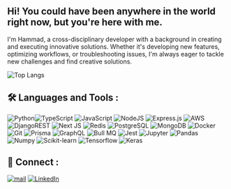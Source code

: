 <h2>Hi! You could have been anywhere in the world right now, but you're here with me.</h2>

I'm Hammad, a cross-disciplinary developer with a background in creating and executing innovative solutions.
Whether it's developing new features, optimizing workflows, or troubleshooting issues, I'm always eager
to tackle new challenges and find creative solutions.

![Top Langs](https://github-readme-stats.vercel.app/api/top-langs/?username=hammadkhokhar&layout=compact&theme=dark&hide=html&hide_progress=true)

## 🛠️ Languages and Tools :
![Python](https://img.shields.io/badge/python-%23323330.svg?style=for-the-badge&logo=python&logoColor=%23F7DF1E)![TypeScript](https://img.shields.io/badge/typescript-%23007ACC.svg?style=for-the-badge&logo=typescript&logoColor=white) ![JavaScript](https://img.shields.io/badge/javascript-%23323330.svg?style=for-the-badge&logo=javascript&logoColor=%23F7DF1E) ![NodeJS](https://img.shields.io/badge/node.js-6DA55F?style=for-the-badge&logo=node.js&logoColor=white) ![Express.js](https://img.shields.io/badge/express.js-%23404d59.svg?style=for-the-badge&logo=express&logoColor=%2361DAFB) ![AWS](https://img.shields.io/badge/AWS-%23323330.svg?style=for-the-badge&logo=amazon-aws)![DjangoREST](https://img.shields.io/badge/DJANGO-REST-ff1709?style=for-the-badge&logo=django&logoColor=white&color=ff1709&labelColor=gray)  ![Next JS](https://img.shields.io/badge/Next-black?style=for-the-badge&logo=next.js&logoColor=white) 
![Redis](https://img.shields.io/badge/redis-%23DD0031.svg?style=for-the-badge&logo=redis&logoColor=white) ![PostgreSQL](https://img.shields.io/badge/postgres-%23316192.svg?style=for-the-badge&logo=postgresql&logoColor=white) ![MongoDB](https://img.shields.io/badge/MongoDB-%234ea94b.svg?style=for-the-badge&logo=mongodb&logoColor=white) ![Docker](https://img.shields.io/badge/Docker-0A0B0B?style=for-the-badge&logo=docker) ![Git](https://img.shields.io/badge/Git-0A0B0B?style=for-the-badge&logo=git) ![Prisma](https://img.shields.io/badge/Prisma-0A0B0B?style=for-the-badge&logo=prisma) ![GraphQL](https://img.shields.io/badge/GraphQL-0A0B0B?style=for-the-badge&logo=graphql) ![Bull MQ](https://img.shields.io/badge/BullMQ-0A0B0B?style=for-the-badge&logo=redis) ![Jest](https://img.shields.io/badge/Jest-0A0B0B?style=for-the-badge&logo=jest) ![Jupyter](https://img.shields.io/badge/Jupyter-0A0B0B?style=for-the-badge&logo=jupyter) ![Pandas](https://img.shields.io/badge/Pandas-0A0B0B?style=for-the-badge&logo=pandas) ![Numpy](https://img.shields.io/badge/Numpy-0A0B0B?style=for-the-badge&logo=numpy) ![Scikit-learn](https://img.shields.io/badge/Scikit-learn-0A0B0B?style=for-the-badge&logo=scikit-learn) ![Tensorflow](https://img.shields.io/badge/Tensorflow-0A0B0B?style=for-the-badge&logo=tensorflow) ![Keras](https://img.shields.io/badge/Keras-0A0B0B?style=for-the-badge&logo=keras) 

## 🔗 Connect :

  <a href="mailto:hello@hammadkhokhar.com" target="_blank"><img alt="mail" src="https://img.shields.io/badge/hello%40hammadkhokhar.com-0A0B0B?style=for-the-badge&logo=gmail" /></a> <a href="https://www.linkedin.com/in/hammadkhokhar/" target="_blank"><img alt="LinkedIn" src="https://img.shields.io/badge/LinkedIn-0A0B0B?style=for-the-badge&logo=linkedin" /></a>
